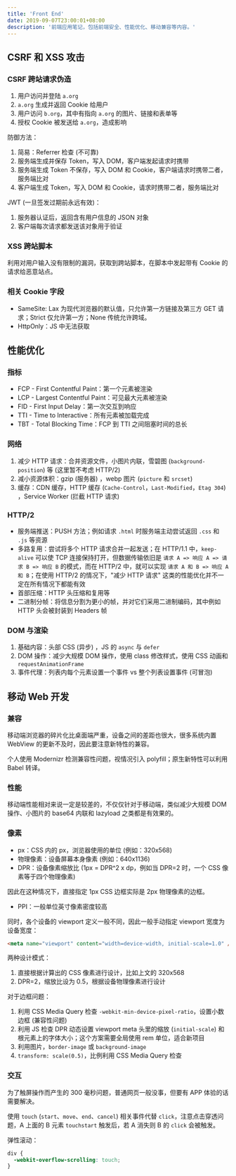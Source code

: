 ```yaml
---
title: 'Front End'
date: 2019-09-07T23:00:01+08:00
description: '前端应用笔记，包括前端安全、性能优化、移动兼容等内容。'
---
```


## CSRF 和 XSS 攻击

### CSRF 跨站请求伪造

1. 用户访问并登陆 `a.org`
2. `a.org` 生成并返回 Cookie 给用户
3. 用户访问 `b.org`，其中有指向 `a.org` 的图片、链接和表单等
4. 授权 Cookie 被发送给 `a.org`，造成影响

防御方法：

1. 简易：Referrer 检查 (不可靠)
2. 服务端生成并保存 Token，写入 DOM，客户端发起请求时携带
3. 服务端生成 Token 不保存，写入 DOM 和 Cookie，客户端请求时携带二者，服务端比对
4. 客户端生成 Token，写入 DOM 和 Cookie，请求时携带二者，服务端比对

JWT (一旦签发过期前永远有效)：

1. 服务器认证后，返回含有用户信息的 JSON 对象
2. 客户端每次请求都发送该对象用于验证

### XSS 跨站脚本

利用对用户输入没有限制的漏洞，获取到跨站脚本，在脚本中发起带有 Cookie 的请求给恶意站点。

### 相关 Cookie 字段

- SameSite: Lax 为现代浏览器的默认值，只允许第一方链接及第三方 GET 请求；Strict 仅允许第一方；None 传统允许跨域。
- HttpOnly：JS 中无法获取

## 性能优化

### 指标

- FCP - First Contentful Paint：第一个元素被渲染
- LCP - Largest Contentful Paint：可见最大元素被渲染
- FID - First Input Delay：第一次交互到响应
- TTI - Time to Interactive：所有元素被加载完成
- TBT - Total Blocking Time：FCP 到 TTI 之间阻塞时间的总长

### 网络

1. 减少 HTTP 请求：合并资源文件，小图片内联，雪碧图 (`background-position`) 等 (这里暂不考虑 HTTP/2)
2. 减小资源体积：gzip (服务器) ，webp 图片 (`picture` 和 `srcset`)
3. 缓存：CDN 缓存，HTTP 缓存 (`Cache-Control`，`Last-Modified`，`Etag 304`) ，Service Worker (拦截 HTTP 请求)

### HTTP/2

- 服务端推送：PUSH 方法；例如请求 `.html` 时服务端主动尝试返回 `.css` 和 `.js` 等资源
- 多路复用：尝试将多个 HTTP 请求合并一起发送；在 HTTP/1.1 中，`keep-alive` 可以使 TCP 连接保持打开，但数据传输依旧是 `请求 A => 响应 A => 请求 B => 响应 B` 的模式，而在 HTTP/2 中，就可以实现 `请求 A 和 B => 响应 A 和 B`；在使用 HTTP/2 的情况下，"减少 HTTP 请求" 这类的性能优化并不一定在所有情况下都能有效
- 首部压缩：HTTP 头压缩和复用等
- 二进制分帧：将信息分割为更小的帧，并对它们采用二进制编码，其中例如 HTTP 头会被封装到 Headers 帧

### DOM 与渲染

1. 基础内容：头部 CSS (异步) ，JS 的 `async` 与 `defer`
2. DOM 操作：减少大规模 DOM 操作，使用 class 修改样式，使用 CSS 动画和 `requestAnimationFrame`
3. 事件代理：列表内每个元素设置一个事件 vs 整个列表设置事件 (可冒泡)

## 移动 Web 开发

### 兼容

移动端浏览器的碎片化比桌面端严重，设备之间的差距也很大，很多系统内置 WebView 的更新不及时，因此要注意新特性的兼容。

个人使用 Modernizr 检测兼容性问题，视情况引入 polyfill；原生新特性可以利用 Babel 转译。

### 性能

移动端性能相对来说一定是较差的，不仅仅针对于移动端，类似减少大规模 DOM 操作、小图片的 base64 内联和 lazyload 之类都是有效果的。

### 像素

- px：CSS 内的 px，浏览器使用的单位 (例如：320x568)
- 物理像素：设备屏幕本身像素 (例如：640x1136)
- DPR：设备像素缩放比 (1px = DPR^2 x dp，例如当 DPR=2 时，一个 CSS 像素等于四个物理像素)

因此在这种情况下，直接指定 1px CSS 边框实际是 2px 物理像素的边框。

- PPI：一般单位英寸像素密度较高

同时，各个设备的 viewport 定义一般不同，因此一般手动指定 viewport 宽度为设备宽度：

```html
<meta name="viewport" content="width=device-width, initial-scale=1.0" />
```

两种设计模式：

1. 直接根据计算出的 CSS 像素进行设计，比如上文的 320x568
2. DPR=2，缩放比设为 0.5，根据设备物理像素进行设计

对于边框问题：

1. 利用 CSS Media Query 检查 `-webkit-min-device-pixel-ratio`，设置小数边框 (兼容性问题)
2. 利用 JS 检查 DPR 动态设置 viewport meta 头里的缩放 (`initial-scale`) 和根元素上的字体大小；这个方案需要全局使用 rem 单位，适合新项目
3. 利用图片，`border-image` 或 `background-image`
4. `transform: scale(0.5)`，比例利用 CSS Media Query 检查

### 交互

为了触屏操作而产生的 300 毫秒问题，普通网页一般没事，但要有 APP 体验的话需要解决。

使用 `touch` (`start`、`move`、`end`、`cancel`) 相关事件代替 `click`，注意点击穿透问题，A 上面的 B 元素 `touchstart` 触发后，若 A 消失则 B 的 `click` 会被触发。

弹性滚动：

```css
div {
  -webkit-overflow-scrolling: touch;
}
```
